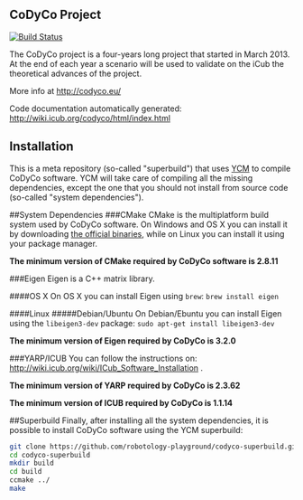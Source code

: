 CoDyCo Project
---------------
[![Build Status](https://travis-ci.org/robotology-playground/codyco-superbuild.png?branch=master)](https://travis-ci.org/robotology-playground/codyco-superbuild)

The CoDyCo project is a four-years long project that started in March 2013. At the end of each year a scenario will be used to validate on the iCub the theoretical advances of the project.

More info at http://codyco.eu/

Code documentation automatically generated: http://wiki.icub.org/codyco/html/index.html

Installation
------------
This is a meta repository (so-called "superbuild") that uses [YCM](https://github.com/robotology/ycm) to compile CoDyCo software.
YCM will take care of compiling all the missing dependencies, except the one that you should not install from source code (so-called "system dependencies"). 


##System Dependencies
###CMake
CMake is the multiplatform build system used by CoDyCo software. 
On Windows and OS X you can install it by downloading [the official binaries](http://www.cmake.org/cmake/resources/software.html), 
while on Linux you can install it using your package manager.

**The minimum version of CMake required by CoDyCo software is 2.8.11**

###Eigen 
Eigen is a C++ matrix library. 

####OS X
On OS X you can install Eigen using `brew`:
``
brew install eigen
``

####Linux
#####Debian/Ubuntu
On Debian/Ebuntu you can install Eigen using the `libeigen3-dev` package:
``
sudo apt-get install libeigen3-dev
``

**The minimum version of Eigen required by CoDyCo is 3.2.0**

###YARP/ICUB
You can follow the instructions on: http://wiki.icub.org/wiki/ICub_Software_Installation . 

**The minimum version of YARP required by CoDyCo is 2.3.62**

**The minimum version of ICUB required by CoDyCo is 1.1.14**

##Superbuild
Finally, after installing all the system dependencies, it is possible to install CoDyCo software using the YCM superbuild:
```bash
git clone https://github.com/robotology-playground/codyco-superbuild.git
cd codyco-superbuild
mkdir build
cd build
ccmake ../
make
```
